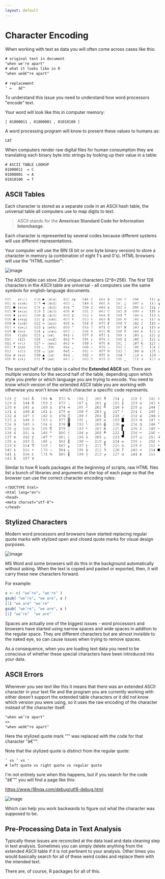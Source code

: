 ```yaml
---
layout: default
---
```


# Character Encoding 

When working with text as data you will often come across cases like this: 

```
# original text in document
"when we’re apart"
# what it looks like in R
"when weâ€™re apart"

# replacement 
’ =   â€™ 
```

To understand this issue you need to understand how word processors "encode" text. 

Your word will look like this in computer memory: 

```
[ 01000011 , 01000001 , 01010100 ]
```

A word processing program will know to present these values to humans as: 

```
CAT
```

When computers render raw digital files for human consumption they are translating each binary byte into strings by looking up their value in a table: 


```
# ASCII TABLE LOOKUP
01000011  = C
01000001  = A 
01010100  = T
```

## ASCII Tables 

Each character is stored as a separate code in an ASCII hash table, the universal table all computers use to map digits to text.  

> ASCII stands for the **American Standard Code for Information Interchange**. 

Each character is represented by several codes because different systems will use different representations. 

Your computer will use the BIN (8 bit or one byte binary version) to store a character in memory (a combination of eight 1's and 0's). HTML browsers will use the "HTML number": 

![image](https://user-images.githubusercontent.com/1209099/132139336-18a57418-d091-4055-869a-3c7836095441.png)

The ASCII table can store 256 unique characters (2^8=256). The first 128 characters in the ASCII table are universal - all computers use the same symbols for english-language documents. 

![](images/simple-ascii.gif)

The second half of the table is called the **Extended ASCII** set. There are multiple versions for the second half of the table, depending upon which style you prefer or which language you are trying to encode. You need to know which version of the extended ASCII table you are working with otherwise you won't know which character a specific code represents. 

![](images/extended-ascii.gif)

Similar to how R loads packages at the beginning of scripts, raw HTML files list a bunch of libraries and arguments at the top of each page so that the browser can use the correct character encoding rules: 

```
<!DOCTYPE html>
<html lang="en">
<head>
<meta charset="utf-8">
</head>
```

## Stylized Characters 

Modern word processors and browsers have started replacing regular quote marks with stylized open and closed quote marks for visual design purposes. 

![image](https://user-images.githubusercontent.com/1209099/132139100-b27384a6-ad94-423e-abea-84c58a79d918.png)

MS Word and some browsers will do this in the background automatically without asking. When the text is copied and pasted or exported, then, it will carry these new characters forward. 

For example: 

```r
x <- c( "we’re", "we're" )
gsub( "we’re", "we are", x )
[1] "we are" "we're" 
gsub( "we're", "we are", x )
[1] "we’re"  "we are"
```

Spaces are actually one of the biggest issues - word processors and browsers have started using narrow spaces and wide spaces in addition to the regular space. They are different characters but are almost invisible to the naked eye, so can cause issues when trying to remove spaces. 

As a consequence, when you are loading text data you need to be conscious of whether these special characters have been introduced into your data. 

## ASCII Errors 

Whenever you see text like this it means that there was an extended ASCII character in your text file and the program you are currently working with either doesn't support the extended table characters or it did not know which version you were using, so it uses the raw encoding of the character instead of the character itself. 

```
"when we’re apart"
>>
"when weâ€™re apart"
```

Here the stylized quote mark "’" was replaced with the code for that character "â€™".  

Note that the stylized quote is distinct from the regular quote: 

```
‘ vs ’ vs '
# left quote vs right quote vs regular quote
```

I'm not entirely sure when this happens, but if you search for the code "â€™" you will find a page like this: 

https://www.i18nqa.com/debug/utf8-debug.html

![image](https://user-images.githubusercontent.com/1209099/132140091-9644f238-5874-4390-90c7-950167899934.png)

Which can help you work backwards to figure out what the character was supposed to be. 


## Pre-Processing Data in Text Analysis 

Typically these issues are reconciled at the data load and data cleaning step in text analysis. Sometimes you can simply delete anything from the extended ASCII table if it is not pertinent to your analysis. Other times you would basically search for all of these weird codes and replace them with the intended text. 

There are, of course, R packages for all of this. 
